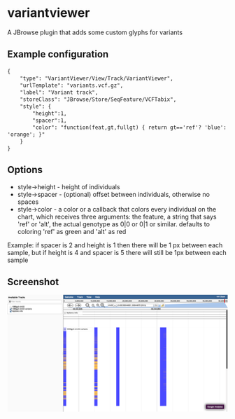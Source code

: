 # variantviewer

A JBrowse plugin that adds some custom glyphs for variants

## Example configuration

    {
        "type": "VariantViewer/View/Track/VariantViewer",
        "urlTemplate": "variants.vcf.gz",
        "label": "Variant track",
        "storeClass": "JBrowse/Store/SeqFeature/VCFTabix",
        "style": {
            "height":1,
            "spacer":1,
            "color": "function(feat,gt,fullgt) { return gt=='ref'? 'blue': 'orange'; }"
        }
    }

## Options

* style->height - height of individuals
* style->spacer - (optional) offset between individuals, otherwise no spaces
* style->color - a color or a callback that colors every individual on the chart, which receives three arguments: the feature, a string that says 'ref' or 'alt', the actual genotype as 0|0 or 0|1 or similar. defaults to coloring 'ref' as green and 'alt' as red

Example: if spacer is 2 and height is 1 then there will be 1 px between each sample, but if height is 4 and spacer is 5 there will still be 1px between each sample

## Screenshot

![](img/example.png)
